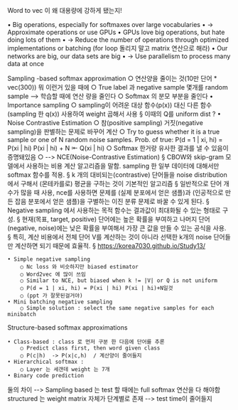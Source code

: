 Word to vec 이 왜 대용량에 강하게 됐는지!

• Big operations, especially for softmaxes over large vocabularies 
• → Approximate operations or use GPUs 
• GPUs love big operations, but hate doing lots of them 
• → Reduce the number of operations through optimized implementations or batching (for loop 돌리지 말고 matrix 연산으로 해라)
• Our networks are big, our data sets are big 
• → Use parallelism to process many data at once

Sampling -based softmax approximation
		○ 연산양을 줄이는 것(10만 단어 * vec(300)) 뭐 이런거 있을 때에
		○ True label 과 negative sample 몇개를 random sample --> 학습할 때에 연산 량을 줄인다
		○ Softmax 의 분모 부분을 줄인다
	• Importance sampling
		○ sampling이 어려운 대상 함수(p(x)) 대신 다른 함수(sampling 한 q(x)) 사용하여 weight 곱해서 사용
			§ 이때의 Q를 uniform dist ?
	• Noise Contrastive Estimation
		○ 참(positive sampling) 거짓(negative sampling)을 판별하는 문제로 바꾸어 계산
		○ Try to guess whether it is a true sample or one of N random noise samples. Prob. of true: P(d = 1 | xi, hi) = P(xi | hi) P(xi | hi) + N ⇤ Q(xi | hi)
		○ Softmax 한거랑 유사한 결과를 낼 수 있음이 증명돼있음
		○ --> NCE(Noise-Contrastive Estimation)
			§ CBOW와 skip-gram 모델에서 사용하는 비용 계산 알고리즘을 말함. sampling 한 일부 데이터에 대해서만 softmax 함수를 적용.
			§ k 개의 대비되는(contrastive) 단어들을 noise distribution에서 구해서 (몬테카를로) 평균을 구하는 것이 기본적인 알고리즘
			§ 일반적으로 단어 개수가 많을 때 사용, nce를 사용하면 문제를 (실제 분포에서 얻은 샘플)과 (인공적으로 만든 잡음 분포에서 얻은 샘플)을 구별하는 이진 분류 문제로 바꿀 수 있게 된다.
			§ Negative sampling 에서 사용하는 목적 함수는 결과값이 최대화될 수 있는 형태로 구성.
			§ 현재(목표, target, positive) 단어에는 높은 확률을 부여하고 나머지 단어(negative, noise)에는 낮은 확률을 부여해서 가장 큰 값을 만들 수 있는 공식을 사용.
			§ 특히, 계산 비용에서 전체 단어 V를 계산하는 것이 아니라 선택한 k개의 noise 단어들만 계산하면 되기 때문에 효율적.
			§ https://korea7030.github.io/Study13/
		
	• Simple negative sampling
		○ Nc loss 와 비슷하지만 biased estimator
		○ Word2vec 에 많이 쓰임
		○ Similar to NCE, but biased when k != |V| or Q is not uniform
		○ P(d = 1 | xi, hi) = P(xi | hi) P(xi | hi)+N일것
		○ (ppt 가 잘못된걸거야)
	• Mini batching negative sampling
		○ Simple solution : select the same negative samples for each minibatch 



Structure-based softmax approximations

	• Class-based : class 로 먼저 구분 한 다음에 단어를 추론
		○ Predict class first, then word given class
		○ P(c|h)  -> P(x|c,h)  / 계산양이 줄어들지
	• Hierarchical softmax : 
		○ Layer 는 세갠데 weight 는 7개 
	• Binary code prediction


둘의 차이 --> 
Sampling based 는 test 할 때에는 full softmax 연산을 다 해야함
structured 는 weight matrix 자체가 단계별로 존재 --> test time이 줄어들지
